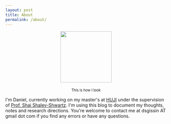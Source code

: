 ```yaml
---
layout: post 
title: About
permalink: /about/
---
```


<div style="font-size:80%; text-align:center;">
<figure>
  <img
  src="{{ "/assets/images/about/pic.png" | relative_url }}"
  width="160"
  height="160"
  class="center"
  style="padding-bottom:0.5em;">	
</figure>
This is how I look
</div>

I'm Daniel, currently working on my master's at [HUJI][huji] under the supervision of [Prof. Shai Shalev-Shwartz][shai]. I'm using this blog to document my thoughts, notes and research directions. You're welcome to contact me at dsgissin AT gmail dot com if you find any errors or have any questions.

[shai]: https://www.cs.huji.ac.il/~shais/
[huji]: http://new.huji.ac.il/en